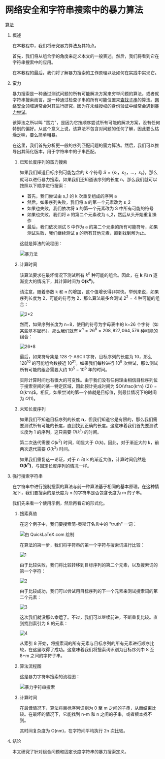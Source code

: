 # 网络安全和字符串搜索中的暴力算法

[算法](README-zh.md)

1. 概述

    在本教程中，我们将研究暴力算法及其特点。

    首先，我们将从组合学的角度来定义本文的一般表述。然后，我们将看到它在字符串搜索中的应用。

    在本教程的最后，我们将了解暴力搜索的工作原理以及如何在实践中实现它。

2. 蛮力

    暴力搜索是一种通过测试问题的所有可能解决方案来穷举问题的算法，或者就字符串搜索而言，是一种通过检查子串的所有可能位置来[查找子串](https://www.baeldung.com/java-full-text-search-algorithms)的算法。[网络安全](https://www.baeldung.com/java-security-overview)领域通常会对其进行研究，因为在未经授权的身份验证中经常会遇到[暴力尝试](https://www.baeldung.com/spring-security-block-brute-force-authentication-attempts)。

    该算法之所以叫 "蛮力"，是因为它按顺序尝试所有可能的解决方案，没有任何特别的偏好。从这个意义上说，该算法不包含对问题的任何了解，因此要么枯燥乏味，要么简单粗暴。

    在这里，我们首先分析更一般的序列匹配问题的蛮力算法。然后，我们可以推导出其简化版本，用于字符串中的子串匹配。

    1. 已知长度序列的蛮力搜索

        如果我们知道目标序列可能包含的 k 个符号 $S = \{s_1，s_2，...，s_k\}$，那么就可以进行暴力搜索。如果我们还知道该序列的长度 n，那么我们就可以按照以下顺序进行搜索：

        - 首先，我们尝试由 s_1 的 k 次重复组成的序列 a
        - 然后，如果序列失败，我们将 a 的第一个元素改为 s_2
        - 如果也失败，我们依次将 a 的第一个元素改为 S 中所有可能的符号
        - 如果也失败，我们将 a 的第二个元素改为 s_2，然后从头开始重复操作
        - 最后，我们依次测试 S 中作为 a 的第二个元素的所有可能符号，如果测试失败，我们继续测试 a 的所有其他元素，直到找到解为止。

        这就是算法的流程图：

        ![暴力法](pic/brute-force.webp)

    2. 计算时间

        该算法要求在最坏情况下测试所有 $k^n$ 种可能的组合。因此，在 $\boldsymbol{k}$ 和 $\boldsymbol{n}$ 逐渐变大的情况下，其计算时间为 $\boldsymbol{O(k^n)}$。

        请注意，随着参数 k 和 n 的增加，这个值增长得非常快。举例来说，如果序列长度为 2，可能的符号为 2，那么算法最多会测试 $2^2 =4$ 种可能的组合：

        ![2*2](pic/quicklatex.com-33e05e0960440a121ada114b0c08802d_l3.svg)

        然而，如果序列长度为 n=8，使用的符号为字母表中的 k=26 个字符（如某些基本密码），那么我们就有 $k^n = 26^8 = 208,827,064,576$ 种可能的组合：

        ![26*8](pic/quicklatex.com-3f9141cdbcbfb324e8552b125b2f613f_l3.svg)

        最后，如果符号集是 128 个 ASCII 字符，目标序列的长度为 10，那么 $128^10$ 的可能组合数接近 $10^21$。如果我们每秒进行 $10^9$ 次尝试，那么测试所有可能的组合需要大约 $10^5 - 10^6$ 年的时间。

        实际计算时间也有很大的可变性。由于我们没有任何理由相信目标序列位于搜索空间的某一特定区域，因此预计完成时间为 $O(\frac{k^n} {2}) = O(k^n)$。相反，如果尝试的第一个值就是目标值，则最佳情况下的时间为 $O(1)$。

    3. 未知长度序列

        如果我们不知道目标序列的长度 $\boldsymbol{n}$，但我们知道它是有限的，那么我们需要测试所有可能的长度，直到找到正确的长度。这意味着我们首先要测试长度为 1 的序列，这只需要 $O(k^1)$ 的时间。

        第二次迭代需要 $O(k^2)$ 时间，明显大于 $O(k)$。因此，对于渐近大的 k，前两次迭代需要 $O(k^2)$ 时间。

        如果我们重复这一论证，对于 n 和 k 的渐近大值，计算时间仍然是 $\boldsymbol{O(k^n)}$，与固定长度序列的情况一样。

3. 强行搜索字符串

    在字符串中进行强制搜索的算法与前一种算法基于相同的基本原理。在这种情况下，我们要搜索的是长度为 n 的字符串是否包含长度为 m 的子串。

    我们先来看一个使用示例，然后再看它的形式化。

    1. 搜索真值

        在这个例子中，我们要搜索简-奥斯汀名言中的 "truth" 一词：

        ![由 QuickLaTeX.com 绘制](pic/quicklatex.com-b08bd1c845d13c6a203aab42fca9a289_l3.svg)

        在算法的第一步，我们将字符串的第一个字符与搜索词进行比较：

        ![1](pic/quicklatex.com-250ae5dd7e1ca3080a1014b7e7b3f507_l3.svg)

        由于比较失败，我们将比较转移到目标序列的第二个元素，以及搜索词的第一个字符：

        ![2](pic/quicklatex.com-edfbddeeb045507eaff77ce531e78944_l3.svg)

        由于比较成功，我们可以尝试用目标序列的下一个元素来测试搜索词的第二个元素：

        ![3](pic/quicklatex.com-77d61829493ac6b42ea869439151bcdb_l3.svg)

        这次我们就没那么幸运了。不过，我们可以继续前进，不断重复比较。直到找到索引为 8 的元素：

        ![4](pic/quicklatex.com-36676f92fd4c5159871d06469ef34b28_l3.svg)

        从索引 8 开始，将搜索词的所有元素与目标序列的所有元素进行顺序比较，在这里取得了成功。这意味着我们将搜索词识别为目标序列中 8 至 8+m 之间的字符子串。

    2. 算法流程图

        这是暴力字符串搜索的流程图：

        ![暴力字符串搜索](pic/brute-force-string-search.png)

    3. 计算时间

        在最佳情况下，算法将目标序列识别为 0 至 m 之间的子串，从而结束比较。在最坏的情况下，它能找到 n-m 和 n 之间的子串，或者根本找不到。

        其时间复杂度为 O(nm)，在字符间平均执行 2n 次比较。

4. 结论

    本文研究了针对组合问题和固定长度字符串的暴力搜索定义。
